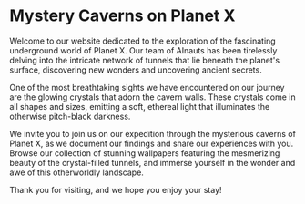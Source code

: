<!--
Write me markdown content of website with wallpaper:

"AInauts exploring a vast network of tunnels beneath the surface of a distant planet, with glowing crystals all around them."

The header of the page should not be copy of the text but rather a real content of the website which is using this wallpaper.
-->

<!--font:Poppins-->

# Mystery Caverns on Planet X

Welcome to our website dedicated to the exploration of the fascinating underground world of Planet X. Our team of AInauts has been tirelessly delving into the intricate network of tunnels that lie beneath the planet's surface, discovering new wonders and uncovering ancient secrets.

One of the most breathtaking sights we have encountered on our journey are the glowing crystals that adorn the cavern walls. These crystals come in all shapes and sizes, emitting a soft, ethereal light that illuminates the otherwise pitch-black darkness.

We invite you to join us on our expedition through the mysterious caverns of Planet X, as we document our findings and share our experiences with you. Browse our collection of stunning wallpapers featuring the mesmerizing beauty of the crystal-filled tunnels, and immerse yourself in the wonder and awe of this otherworldly landscape.

Thank you for visiting, and we hope you enjoy your stay!
